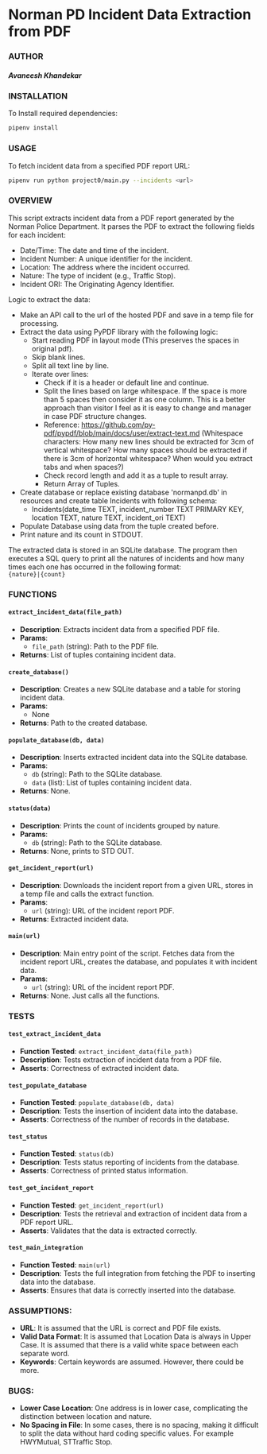 # Norman PD Incident Data Extraction from PDF

### AUTHOR
##### Avaneesh Khandekar

### INSTALLATION

To Install required dependencies: 
``` bash
pipenv install
```

### USAGE

To fetch incident data from a specified PDF report URL:

```bash
pipenv run python project0/main.py --incidents <url>
```

### OVERVIEW

This script extracts incident data from a PDF report generated by the Norman Police Department. It parses the PDF to extract the following fields for each incident:

- Date/Time: The date and time of the incident.
- Incident Number: A unique identifier for the incident.
- Location: The address where the incident occurred.
- Nature: The type of incident (e.g., Traffic Stop).
- Incident ORI: The Originating Agency Identifier.

Logic to extract the data:
- Make an API call to the url of the hosted PDF and save in a temp file for processing.
- Extract the data using PyPDF library with the following logic:
  - Start reading PDF in layout mode (This preserves the spaces in original pdf).
  - Skip blank lines.
  - Split all text line by line.
  - Iterate over lines:
    - Check if it is a header or default line and continue.
    - Split the lines based on large whitespace. If the space is more than 5 spaces then consider it as one column. This is a better approach than visitor I feel as it is easy to change and manager in case PDF structure changes.
    - Reference: https://github.com/py-pdf/pypdf/blob/main/docs/user/extract-text.md (Whitespace characters: How many new lines should be extracted for 3cm of vertical whitespace? How many spaces should be extracted if there is 3cm of horizontal whitespace? When would you extract tabs and when spaces?)
    - Check record length and add it as a tuple to result array.
    - Return Array of Tuples.
- Create database or replace existing database 'normanpd.db' in resources and create table Incidents with following schema:
  - Incidents(date_time TEXT, incident_number TEXT PRIMARY KEY, location TEXT, nature TEXT, incident_ori TEXT)
- Populate Database using data from the tuple created before.
- Print nature and its count in STDOUT.

The extracted data is stored in an SQLite database.
The program then executes a SQL query to print all the natures of incidents and how many times each one has occurred in the following format:\
  `{nature}|{count}`

### FUNCTIONS

#### `extract_incident_data(file_path)`

- **Description**: Extracts incident data from a specified PDF file.
- **Params**:
    - `file_path` (string): Path to the PDF file.
- **Returns**: List of tuples containing incident data.

#### `create_database()`

- **Description**: Creates a new SQLite database and a table for storing incident data.
- **Params**:
    - None
- **Returns**: Path to the created database.

#### `populate_database(db, data)`

- **Description**: Inserts extracted incident data into the SQLite database.
- **Params**:
    - `db` (string): Path to the SQLite database.
    - `data` (list): List of tuples containing incident data.
- **Returns**: None.

#### `status(data)`

- **Description**: Prints the count of incidents grouped by nature.
- **Params**:
    - `db` (string): Path to the SQLite database.
- **Returns**: None, prints to STD OUT.

#### `get_incident_report(url)`

- **Description**: Downloads the incident report from a given URL, stores in a temp file and calls the extract function.
- **Params**:
    - `url` (string): URL of the incident report PDF.
- **Returns**: Extracted incident data.

#### `main(url)`

- **Description**: Main entry point of the script. Fetches data from the incident report URL, creates the database, and populates it with incident data.
- **Params**:
    - `url` (string): URL of the incident report PDF.
- **Returns**: None. Just calls all the functions.

### TESTS

#### `test_extract_incident_data`

- **Function Tested**: `extract_incident_data(file_path)`
- **Description**: Tests extraction of incident data from a PDF file.
- **Asserts**: Correctness of extracted incident data.

#### `test_populate_database`

- **Function Tested**: `populate_database(db, data)`
- **Description**: Tests the insertion of incident data into the database.
- **Asserts**: Correctness of the number of records in the database.

#### `test_status`

- **Function Tested**: `status(db)`
- **Description**: Tests status reporting of incidents from the database.
- **Asserts**: Correctness of printed status information.

#### `test_get_incident_report`

- **Function Tested**: `get_incident_report(url)`
- **Description**: Tests the retrieval and extraction of incident data from a PDF report URL.
- **Asserts**: Validates that the data is extracted correctly.

#### `test_main_integration`

- **Function Tested**: `main(url)`
- **Description**: Tests the full integration from fetching the PDF to inserting data into the database.
- **Asserts**: Ensures that data is correctly inserted into the database.


### ASSUMPTIONS:
- **URL**: It is assumed that the URL is correct and PDF file exists.
- **Valid Data Format**: It is assumed that Location Data is always in Upper Case. It is assumed that there is a valid white space between each separate word.
- **Keywords**: Certain keywords are assumed. However, there could be more.

### BUGS:
- **Lower Case Location**: One address is in lower case, complicating the distinction between location and nature.
- **No Spacing in File**: In some cases, there is no spacing, making it difficult to split the data without hard coding specific values. For example HWYMutual, STTraffic Stop.

